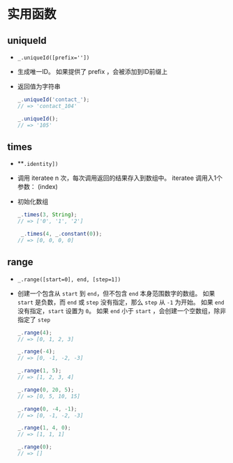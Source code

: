 # 实用函数

## uniqueId

  - `_.uniqueId([prefix=''])`

  - 生成唯一ID。 如果提供了 prefix ，会被添加到ID前缀上

  - 返回值为字符串

    ```js
    _.uniqueId('contact_');
    // => 'contact_104'

    _.uniqueId();
    // => '105'
    ```

## times

  - \*\*`.identity])`

  - 调用 iteratee n 次，每次调用返回的结果存入到数组中。 iteratee 调用入1个参数： (index)

  - 初始化数组

    ```js
    _.times(3, String);
    // => ['0', '1', '2']

     _.times(4, _.constant(0));
    // => [0, 0, 0, 0]
    ```

## range

  - `_.range([start=0], end, [step=1])`

  - 创建一个包含从 `start` 到 `end`，但不包含 `end` 本身范围数字的数组。 如果 `start` 是负数，而 `end` 或 `step` 没有指定，那么 `step` 从 `-1` 为开始。 如果 `end` 没有指定，`start` 设置为 `0`。 如果 `end` 小于 `start` ，会创建一个空数组，除非指定了 `step`

    ```typescript
    _.range(4);
    // => [0, 1, 2, 3]

    _.range(-4);
    // => [0, -1, -2, -3]

    _.range(1, 5);
    // => [1, 2, 3, 4]

    _.range(0, 20, 5);
    // => [0, 5, 10, 15]

    _.range(0, -4, -1);
    // => [0, -1, -2, -3]

    _.range(1, 4, 0);
    // => [1, 1, 1]

    _.range(0);
    // => []
    ```
